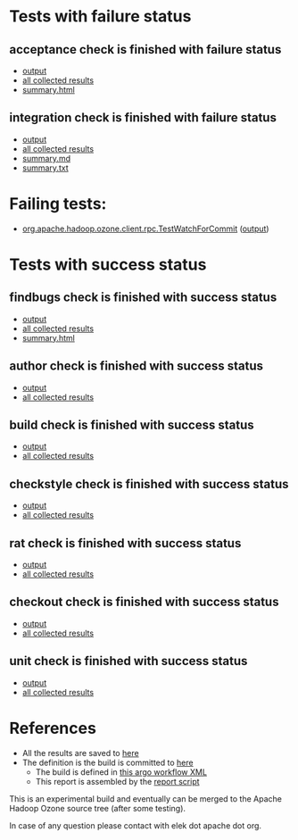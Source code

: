 # Tests with failure status

## acceptance check is finished with failure status

   * [output](https://raw.githubusercontent.com/elek/ozone-ci-q4/master/pr/pr-hdds-2266-2msfb/acceptance/output.log)
   * [all collected results](https://github.com/elek/ozone-ci-q4/tree/master/pr/pr-hdds-2266-2msfb/acceptance)
   * [summary.html](https://elek.github.io/ozone-ci-q4/pr/pr-hdds-2266-2msfb/acceptance/summary.html)


## integration check is finished with failure status

   * [output](https://raw.githubusercontent.com/elek/ozone-ci-q4/master/pr/pr-hdds-2266-2msfb/integration/output.log)
   * [all collected results](https://github.com/elek/ozone-ci-q4/tree/master/pr/pr-hdds-2266-2msfb/integration)
   * [summary.md](https://github.com/elek/ozone-ci-q4/tree/master/pr/pr-hdds-2266-2msfb/integration/summary.md)
   * [summary.txt](https://github.com/elek/ozone-ci-q4/tree/master/pr/pr-hdds-2266-2msfb/integration/summary.txt)

# Failing tests: 

 * [org.apache.hadoop.ozone.client.rpc.TestWatchForCommit](hadoop-ozone/integration-test/org.apache.hadoop.ozone.client.rpc.TestWatchForCommit.txt) ([output](hadoop-ozone/integration-test/org.apache.hadoop.ozone.client.rpc.TestWatchForCommit-output.txt))


# Tests with success status

## findbugs check is finished with success status

   * [output](https://raw.githubusercontent.com/elek/ozone-ci-q4/master/pr/pr-hdds-2266-2msfb/findbugs/output.log)
   * [all collected results](https://github.com/elek/ozone-ci-q4/tree/master/pr/pr-hdds-2266-2msfb/findbugs)
   * [summary.html](https://elek.github.io/ozone-ci-q4/pr/pr-hdds-2266-2msfb/findbugs/summary.html)


## author check is finished with success status

   * [output](https://raw.githubusercontent.com/elek/ozone-ci-q4/master/pr/pr-hdds-2266-2msfb/author/output.log)
   * [all collected results](https://github.com/elek/ozone-ci-q4/tree/master/pr/pr-hdds-2266-2msfb/author)


## build check is finished with success status

   * [output](https://raw.githubusercontent.com/elek/ozone-ci-q4/master/pr/pr-hdds-2266-2msfb/build/output.log)
   * [all collected results](https://github.com/elek/ozone-ci-q4/tree/master/pr/pr-hdds-2266-2msfb/build)


## checkstyle check is finished with success status

   * [output](https://raw.githubusercontent.com/elek/ozone-ci-q4/master/pr/pr-hdds-2266-2msfb/checkstyle/output.log)
   * [all collected results](https://github.com/elek/ozone-ci-q4/tree/master/pr/pr-hdds-2266-2msfb/checkstyle)


## rat check is finished with success status

   * [output](https://raw.githubusercontent.com/elek/ozone-ci-q4/master/pr/pr-hdds-2266-2msfb/rat/output.log)
   * [all collected results](https://github.com/elek/ozone-ci-q4/tree/master/pr/pr-hdds-2266-2msfb/rat)


## checkout check is finished with success status

   * [output](https://raw.githubusercontent.com/elek/ozone-ci-q4/master/pr/pr-hdds-2266-2msfb/checkout/output.log)
   * [all collected results](https://github.com/elek/ozone-ci-q4/tree/master/pr/pr-hdds-2266-2msfb/checkout)


## unit check is finished with success status

   * [output](https://raw.githubusercontent.com/elek/ozone-ci-q4/master/pr/pr-hdds-2266-2msfb/unit/output.log)
   * [all collected results](https://github.com/elek/ozone-ci-q4/tree/master/pr/pr-hdds-2266-2msfb/unit)




# References

 * All the results are saved to [here](https://github.com/elek/ozone-ci-q4/tree/master/pr/pr-hdds-2266-2msfb/)
 * The definition is the build is committed to [here](https://github.com/elek/argo-ozone)
    * The build is defined in [this argo workflow XML](https://github.com/elek/argo-ozone/blob/master/ozone-build.yaml)
    * This report is assembled by the [report script](https://github.com/elek/argo-ozone/blob/master/scripts/report.sh)

This is an experimental build and eventually can be merged to the Apache Hadoop Ozone source tree (after some testing).

In case of any question please contact with elek dot apache dot org.
